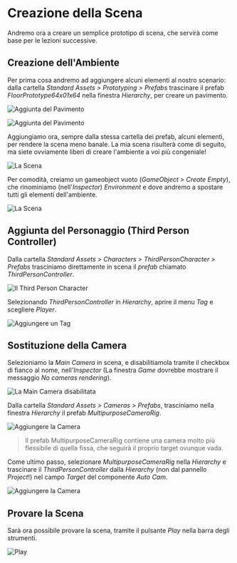 # Creazione della Scena

Andremo ora a creare un semplice prototipo di scena, che servirà come base per le lezioni successive.

## Creazione dell'Ambiente

Per prima cosa andremo ad aggiungere alcuni elementi al nostro scenario: dalla cartella _Standard Assets > Prototyping > Prefabs_ trascinare il prefab _FloorPrototype64x01x64_ nella finestra _Hierarchy_, per creare un pavimento.

![Aggiunta del Pavimento](../../images/lesson01/pic05_floor_creation_01.png "Aggiunta del Pavimento")

![Aggiunta del Pavimento](../../images/lesson01/pic06_floor_creation_02.png "Aggiunta del Pavimento")

Aggiungiamo ora, sempre dalla stessa cartella dei prefab, alcuni elementi, per rendere la scena meno banale. La mia scena risulterà come di seguito, ma siete ovviamente liberi di creare l'ambiente a voi più congeniale!

![La Scena](../../images/lesson01/pic07_scene.png "La Scena")

Per comodità, creiamo un gameobject vuoto (_GameObject > Create Empty_), che rinominiamo (nell'_Inspector_) _Environment_ e dove andremo a spostare tutti gli elementi dell'ambiente.

![La Scena](../../images/lesson01/pic08_scene_grouped.png "La Scena")

## Aggiunta del Personaggio (Third Person Controller)

Dalla cartella _Standard Assets > Characters > ThirdPersonCharacter > Prefabs_ trasciniamo direttamente in scena il _prefab_ chiamato _ThirdPersonController_.

![Il Third Person Character](../../images/lesson01/pic09_character.png "Il Third Person Character")

Selezionando _ThirdPersonController_ in _Hierarchy_, aprire il menu _Tag_ e scegliere _Player_.

![Aggiungere un Tag](../../images/lesson01/pic20_add_tag.png "Aggiungere un Tag")


## Sostituzione della Camera

Selezioniamo la _Main Camera_ in scena, e disabilitiamola tramite il checkbox di fianco al nome, nell'_Inspector_ (La finestra _Game_ dovrebbe mostrare il messaggio _No cameras rendering_).

![La Main Camera disabilitata](../../images/lesson01/pic10_disable_camera.png "La Main Camera disabilitata")

Dalla cartella _Standard Assets > Cameras > Prefabs_, trasciniamo nella finestra _Hierarchy_ il prefab _MultipurposeCameraRig_.

![Aggiungere la Camera](../../images/lesson01/pic11_add_camera.png "Aggiungere la Camera")

> Il prefab MultipurposeCameraRig contiene una camera molto più flessibile di quella fissa, che seguirà il proprio target ovunque vada.

Come ultimo passo, selezionare _MultipurposeCameraRig_ nella _Hierarchy_ e trascinare il _ThirdPersonController_ dalla _Hierarchy_ (non dal pannello _Project_!) nel campo _Target_ del componente _Auto Cam_.

![Aggiungere la Camera](../../images/lesson01/pic12_add_target.png "Aggiungere la Camera")

## Provare la Scena

Sarà ora possibile provare la scena, tramite il pulsante _Play_ nella barra degli strumenti.

![Play](../../images/lesson01/pic13_play_scene.png "Play")
